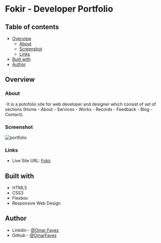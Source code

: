 # Fokir - Developer Portfolio



## Table of contents

- [Overview](#overview)
  - [About](#About)
  - [Screenshot](#screenshot)
  - [Links](#links)
- [Built with](#built-with)
- [Author](#author)
## Overview

### About

-It is a potofolio site for web developer and designer which consist of set of sections (Home - About - Services - Works - Records - Feedback - Blog - Contact).

### Screenshot

![portfolio](https://im2.ezgif.com/tmp/ezgif-2-f3b45a15f70f.webp)

### Links

- Live Site URL: [Fokir](https://omarfayez.github.io/01.Fokir/)

## Built with

- HTML5
- CSS3
- Flexbox
- Responsive Web Design

## Author

- Linkdin - [@Omar Fayez](https://www.linkedin.com/in/fayez-95/)
- Github - [@OmarFayez](https://github.com/OmarFayez)
